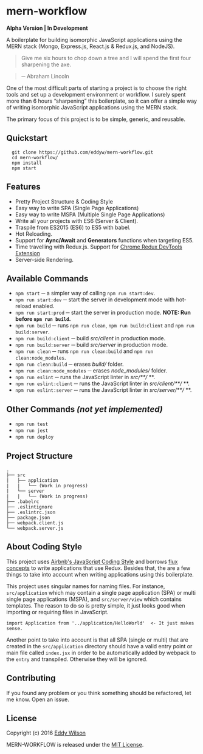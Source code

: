 # mern-workflow
**Alpha Version | In Development**

A boilerplate for building isomorphic JavaScript applications using the MERN stack (Mongo, Express.js, React.js & Redux.js, and NodeJS).

> Give me six hours to chop down a tree and I will spend the first four sharpening the axe.

> ─ Abraham Lincoln

One of the most difficult parts of starting a project is to choose the right tools and set up a development environment or workflow. I surely spent more than 6 hours “sharpening” this boilerplate, so it can offer a simple way of writing isomorphic JavaScript applications using the MERN stack.

The primary focus of this project is to be simple, generic, and reusable.

## Quickstart

```
  git clone https://github.com/eddyw/mern-workflow.git
  cd mern-workflow/
  npm install
  npm start
```
## Features
* Pretty Project Structure & Coding Style
* Easy way to write SPA (Single Page Applications)
* Easy way to write MSPA (Multiple Single Page Applications)
* Write all your projects with ES6 (Server & Client).
* Traspile from ES2015 (ES6) to ES5 with babel.
* Hot Reloading.
* Support for **Aync/Await** and **Generators** functions when targeting ES5.
* Time travelling with Redux.js. Support for [Chrome Redux DevTools Extension](https://chrome.google.com/webstore/detail/redux-devtools/lmhkpmbekcpmknklioeibfkpmmfibljd)
* Server-side Rendering.

## Available Commands

* `npm start` ─ a simpler way of calling `npm run start:dev`.
* `npm run start:dev` ─ start the server in development mode with hot-reload enabled.
* `npm run start:prod` ─ start the server in production mode. **NOTE: Run before `npm run build`.**
* `npm run build` ─ runs `npm run clean`, `npm run build:client` and `npm run build:server`.
* `npm run build:client` ─ build *src/client* in production mode.
* `npm run build:server` ─ build *src/server* in production mode.
* `npm run clean` ─ runs `npm run clean:build` and `npm run clean:node_modules`.
* `npm run clean:build` ─ erases *build/* folder.
* `npm run clean:node_modules` ─ erases *node_modules/* folder.
* `npm run eslint` ─ runs the JavaScript linter in *src/**/* **.
* `npm run eslint:client` ─ runs the JavaScript linter in *src/client/**/* **.
* `npm run eslint:server` ─ runs the JavaScript linter in *src/server/**/* **.

## Other Commands *(not yet implemented)*
* `npm run test`
* `npm run jest`
* `npm run deploy`

## Project Structure

```
.
├── src
|   ├── application
|   |   └── (Work in progress)
|   └── server
|   |   └── (Work in progress)
├── .babelrc
├── .eslintignore
├── .eslintrc.json
├── package.json
├── webpack.client.js
└── webpack.server.js
```
## About Coding Style
This project uses [Airbnb's JavaScript Coding Style](https://github.com/airbnb/javascript) and borrows [flux concepts](https://github.com/facebook/flux/tree/master/examples/flux-concepts) to write applications that use Redux. Besides that, the are a few things to take into account when writing applications using this boilerplate.

This project uses singular names for naming files. For instance, `src/application` which may contain a single page application (SPA) or multi single page applications (MSPA), and `src/server/view` which contains templates. The reason to do so is pretty simple, it just looks good when importing or requiring files in JavaScript.

```
import Application from '../application/HelloWorld'  <- It just makes sense.
```
Another point to take into account is that all SPA (single or multi) that are created in the `src/application` directory should have a valid entry point or main file called `index.jsx` in order to be automatically added by webpack to the `entry` and transpiled. Otherwise they will be ignored.

## Contributing
If you found any problem or you think something should be refactored, let me know. Open an issue.

## License
Copyright (c) 2016 [Eddy Wilson](https://www.linkedin.com/in/ieddyw)

MERN-WORKFLOW is released under the [MIT License](http://www.opensource.org/licenses/MIT).
